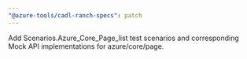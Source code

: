 ```yaml
---
"@azure-tools/cadl-ranch-specs": patch
---
```


Add Scenarios.Azure_Core_Page_list test scenarios and corresponding Mock API implementations for azure/core/page.